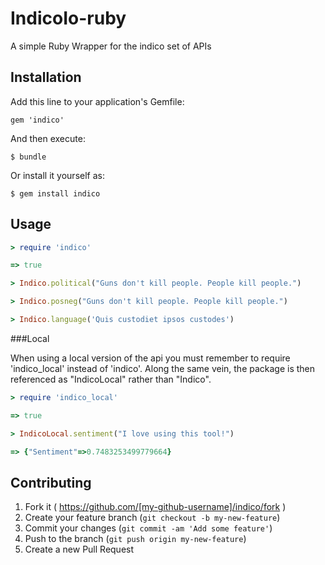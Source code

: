 # IndicoIo-ruby

A simple Ruby Wrapper for the indico set of APIs

## Installation

Add this line to your application's Gemfile:

    gem 'indico'

And then execute:

    $ bundle

Or install it yourself as:

    $ gem install indico

## Usage

```ruby
> require 'indico'

=> true

> Indico.political("Guns don't kill people. People kill people.")

> Indico.posneg("Guns don't kill people. People kill people.")

> Indico.language('Quis custodiet ipsos custodes')
```

###Local

When using a local version of the api you must remember to require 'indico_local' instead of 'indico'. Along the same vein, the package is then referenced as "IndicoLocal" rather than "Indico".

```ruby
> require 'indico_local'

=> true

> IndicoLocal.sentiment("I love using this tool!")

=> {"Sentiment"=>0.7483253499779664}
```

## Contributing

1. Fork it ( https://github.com/[my-github-username]/indico/fork )
2. Create your feature branch (`git checkout -b my-new-feature`)
3. Commit your changes (`git commit -am 'Add some feature'`)
4. Push to the branch (`git push origin my-new-feature`)
5. Create a new Pull Request
